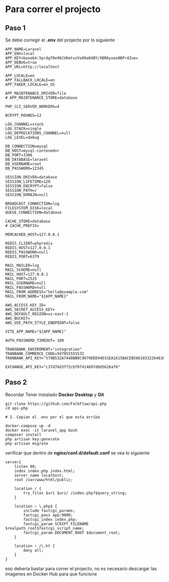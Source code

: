 # Para correr el projecto

## Paso 1 

Se debe corregir el **.env** del projecto por lo siguiente

```git
APP_NAME=Laravel
APP_ENV=local
APP_KEY=base64:5prdgT0e96CU6mtvzVaO0a84BY/XBR6yooe8BPr4Zuo=
APP_DEBUG=true
APP_URL=http://localhost

APP_LOCALE=en
APP_FALLBACK_LOCALE=en
APP_FAKER_LOCALE=en_US

APP_MAINTENANCE_DRIVER=file
# APP_MAINTENANCE_STORE=database

PHP_CLI_SERVER_WORKERS=4

BCRYPT_ROUNDS=12

LOG_CHANNEL=stack
LOG_STACK=single
LOG_DEPRECATIONS_CHANNEL=null
LOG_LEVEL=debug

DB_CONNECTION=mysql
DB_HOST=mysql-contenedor
DB_PORT=3306
DB_DATABASE=laravel
DB_USERNAME=root
DB_PASSWORD=12345

SESSION_DRIVER=database
SESSION_LIFETIME=120
SESSION_ENCRYPT=false
SESSION_PATH=/
SESSION_DOMAIN=null

BROADCAST_CONNECTION=log
FILESYSTEM_DISK=local
QUEUE_CONNECTION=database

CACHE_STORE=database
# CACHE_PREFIX=

MEMCACHED_HOST=127.0.0.1

REDIS_CLIENT=phpredis
REDIS_HOST=127.0.0.1
REDIS_PASSWORD=null
REDIS_PORT=6379

MAIL_MAILER=log
MAIL_SCHEME=null
MAIL_HOST=127.0.0.1
MAIL_PORT=2525
MAIL_USERNAME=null
MAIL_PASSWORD=null
MAIL_FROM_ADDRESS="hello@example.com"
MAIL_FROM_NAME="${APP_NAME}"

AWS_ACCESS_KEY_ID=
AWS_SECRET_ACCESS_KEY=
AWS_DEFAULT_REGION=us-east-1
AWS_BUCKET=
AWS_USE_PATH_STYLE_ENDPOINT=false

VITE_APP_NAME="${APP_NAME}"

AUTH_PASSWORD_TIMEOUT= 100

TRANSBANK_ENVIROMENT="integration"
TRANBANK_COMMERCE_CODE=597055555532
TRANBANK_API_KEY="579B532A7440BB0C9079DED94D31EA1615BACEB56610332264630D42D0A36B1C"

EXCHANGE_API_KEY="c37d76d3ff2cbf0f414897d0d5626af8"
```

## Paso 2

Recordar Tener instalado **Docker Desktop** y **Git**

``` Git
git clone https://github.com/FalkFlow/api-php
cd api-php

# 2. Copian el .env por el que esta arriba

docker-compose up -d
docker exec -it laravel_app bash
composer install
php artisan key:generate
php artisan migrate
```

verificar que dentro de **nginx/conf.d/default.conf** se vea lo siguiente
```
server{
    listen 80;
    index index.php index.html;
    server_name localhost;
    root /var/www/html/public;

    location / {
        try_files $uri $uri/ /index.php?$query_string;
    }
    
    location ~ \.php$ {
        include fastcgi_params;
        fastcgi_pass app:9000;
        fastcgi_index index.php;
        fastcgi_param SCRIPT_FILENAME $realpath_root$fastcgi_script_name;
        fastcgi_param DOCUMENT_ROOT $document_root;
    }

    location ~ /\.ht {
        deny all;
    }
}
```

eso deberia bastar para correr el projecto, no es necesario descargar las imagenes en Docker Hub para que funcione
